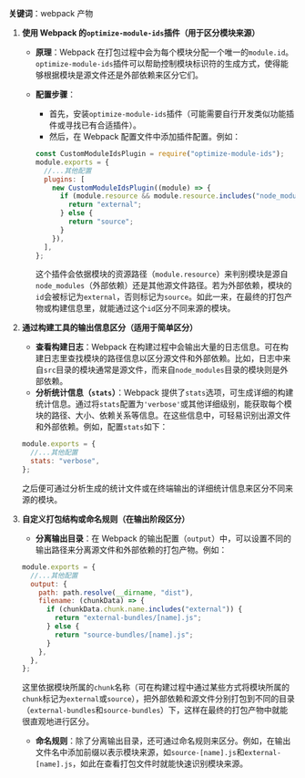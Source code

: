 **关键词**：webpack 产物

1. **使用 Webpack 的`optimize-module-ids`插件（用于区分模块来源）**

   - **原理**：Webpack 在打包过程中会为每个模块分配一个唯一的`module.id`。`optimize-module-ids`插件可以帮助控制模块标识符的生成方式，使得能够根据模块是源文件还是外部依赖来区分它们。
   - **配置步骤**：

     - 首先，安装`optimize-module-ids`插件（可能需要自行开发类似功能插件或寻找已有合适插件）。
     - 然后，在 Webpack 配置文件中添加插件配置。例如：

     ```javascript
     const CustomModuleIdsPlugin = require("optimize-module-ids");
     module.exports = {
       //...其他配置
       plugins: [
         new CustomModuleIdsPlugin((module) => {
           if (module.resource && module.resource.includes("node_modules")) {
             return "external";
           } else {
             return "source";
           }
         }),
       ],
     };
     ```

     这个插件会依据模块的资源路径（`module.resource`）来判别模块是源自`node_modules`（外部依赖）还是其他源文件路径。若为外部依赖，模块的`id`会被标记为`external`，否则标记为`source`。如此一来，在最终的打包产物或构建信息里，就能通过这个`id`区分不同来源的模块。

2. **通过构建工具的输出信息区分（适用于简单区分）**

   - **查看构建日志**：Webpack 在构建过程中会输出大量的日志信息。可在构建日志里查找模块的路径信息以区分源文件和外部依赖。比如，日志中来自`src`目录的模块通常是源文件，而来自`node_modules`目录的模块则是外部依赖。
   - **分析统计信息（`stats`）**：Webpack 提供了`stats`选项，可生成详细的构建统计信息。通过将`stats`配置为`'verbose'`或其他详细级别，能获取每个模块的路径、大小、依赖关系等信息。在这些信息中，可轻易识别出源文件和外部依赖。例如，配置`stats`如下：

   ```javascript
   module.exports = {
     //...其他配置
     stats: "verbose",
   };
   ```

   之后便可通过分析生成的统计文件或在终端输出的详细统计信息来区分不同来源的模块。

3. **自定义打包结构或命名规则（在输出阶段区分）**

   - **分离输出目录**：在 Webpack 的输出配置（`output`）中，可以设置不同的输出路径来分离源文件和外部依赖的打包产物。例如：

   ```javascript
   module.exports = {
     //...其他配置
     output: {
       path: path.resolve(__dirname, "dist"),
       filename: (chunkData) => {
         if (chunkData.chunk.name.includes("external")) {
           return "external-bundles/[name].js";
         } else {
           return "source-bundles/[name].js";
         }
       },
     },
   };
   ```

   这里依据模块所属的`chunk`名称（可在构建过程中通过某些方式将模块所属的`chunk`标记为`external`或`source`），把外部依赖和源文件分别打包到不同的目录（`external-bundles`和`source-bundles`）下，这样在最终的打包产物中就能很直观地进行区分。

   - **命名规则**：除了分离输出目录，还可通过命名规则来区分。例如，在输出文件名中添加前缀以表示模块来源，如`source-[name].js`和`external-[name].js`，如此在查看打包文件时就能快速识别模块来源。
